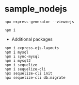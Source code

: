 # sample_nodejs
```
npx express-generator --view=ejs
```
```
npm i
```
- Additional packages
```
npm i express-ejs-layouts
npm i mysql
npm i sync-mysql
npm i mysql2
npm i sequelize
npm i sequelize-cli
npx sequelize-cli init
npx sequelize-cli db:migrate
```